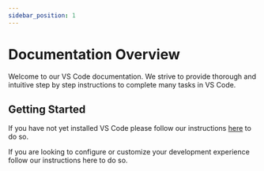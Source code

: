 ```yaml
---
sidebar_position: 1
---
```


# Documentation Overview

Welcome to our VS Code documentation. We strive to provide thorough and intuitive step by step instructions to complete many tasks in VS Code.

## Getting Started

If you have not yet installed VS Code please follow our instructions [here](category/installation-instructions) to do so.

If you are looking to configure or customize your development experience follow our instructions here to do so.
